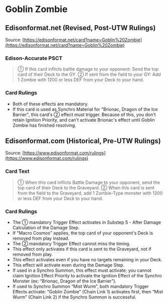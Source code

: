 # Goblin Zombie

## Edisonformat.net (Revised, Post-UTW Rulings)

Source: [https://edisonformat.net/card?name=Goblin%20Zombie](https://edisonformat.net/card?name=Goblin%20Zombie)

### Edison-Accurate PSCT

> ① If this card inflicts battle damage to your opponent: Send the top card of their Deck to the GY.
> ② If sent from the field to your GY: Add 1 Zombie with 1200 or less DEF from your Deck to your hand.

### Card Rulings

*   Both of these effects are mandatory.
*   If this card is used as Synchro Material for "Brionac, Dragon of the Ice Barrier",
this card's ② effect must trigger. Because of this, you don't retain Ignition Priority,
and can't activate Brionac's effect until Goblin Zombie has finished resolving.


## Edisonformat.com (Historical, Pre-UTW Rulings)

Source: [https://www.edisonformat.com/rulings](https://www.edisonformat.com/rulings)

### Card Text

> ① When this card inflicts Battle Damage to your opponent, send the top card of their Deck to the Graveyard. ② When this card is sent from the field to the Graveyard, add 1 Zombie-Type monster with 1200 or less DEF from your Deck to your hand.

### Card Rulings

*   The ① mandatory Trigger Effect activates in Substep 5 - After Damage Calculation of the Damage Step.
*   If "Macro Cosmos" applies, the top card of your opponent's Deck is removed from play instead.
*   The ② mandatory Trigger Effect cannot miss the timing.
*   This effect only activates if this card is sent to the Graveyard, not if removed from play.
*   This effect activates even if you have no targets remaining in your Deck.
*   This effect will activate even during the Damage Step.
*   If used in a Synchro Summon, this effect must activate; you cannot claim Ignition Effect Priority to activate the Ignition Effect of the Synchro Monster (ex: “Brionac, Dragon of the Ice Barrier”).
*   If used to Synchro Summon “Mist Wurm”, both mandatory Trigger Effects activate: “Goblin Zombie” (Chain Link 1) activates first, then “Mist Wurm” (Chain Link 2) if the Synchro Summon is successful.


